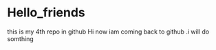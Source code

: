 # Hello_friends
this is my 4th repo in github
Hi now iam coming back to github .i will do somthing 
